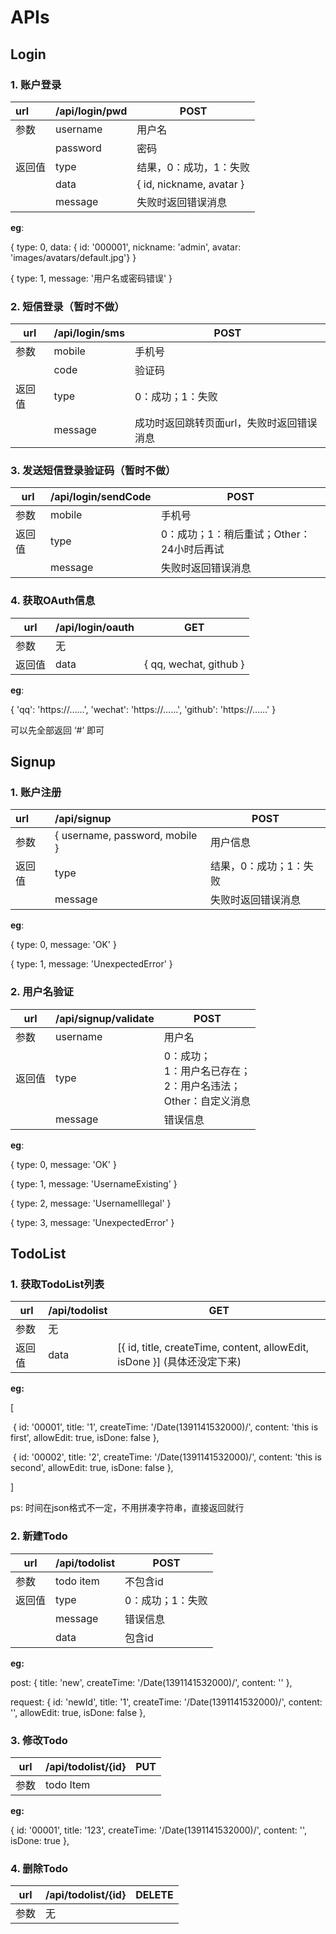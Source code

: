 # APIs

## Login

### 1. 账户登录

| url    | /api/login/pwd | POST                     |
| :----- | :------------- | ------------------------ |
| 参数   | username       | 用户名                   |
|        | password       | 密码                     |
| 返回值 | type           | 结果，0：成功，1：失败   |
|        | data           | { id, nickname, avatar } |
|        | message        | 失败时返回错误消息       |

**eg**:

{ type: 0, data: { id: '000001', nickname: 'admin', avatar: 'images/avatars/default.jpg'} }

{ type: 1, message: '用户名或密码错误' }

### 2. 短信登录（暂时不做）

| url    | /api/login/sms | POST                                      |
| ------ | -------------- | ----------------------------------------- |
| 参数   | mobile         | 手机号                                    |
|        | code           | 验证码                                    |
| 返回值 | type           | 0：成功；1：失败                          |
|        | message        | 成功时返回跳转页面url，失败时返回错误消息 |

### 3. 发送短信登录验证码（暂时不做）

| url    | /api/login/sendCode | POST                                      |
| ------ | ------------------- | ----------------------------------------- |
| 参数   | mobile              | 手机号                                    |
| 返回值 | type                | 0：成功；1：稍后重试；Other：24小时后再试 |
|        | message             | 失败时返回错误消息                        |

### 4. 获取OAuth信息

| url    | /api/login/oauth | GET                    |
| ------ | ---------------- | ---------------------- |
| 参数   | 无               |                        |
| 返回值 | data             | { qq, wechat, github } |

   **eg**:

 { 'qq': 'https://……', 'wechat': 'https://……', 'github': 'https://……' }

可以先全部返回 ‘#’ 即可

## Signup

### 1. 账户注册

| url    | /api/signup                    | POST                   |
| :----- | :----------------------------- | ---------------------- |
| 参数   | { username, password, mobile } | 用户信息               |
| 返回值 | type                           | 结果，0：成功；1：失败 |
|        | message                        | 失败时返回错误消息     |

   **eg**:

   { type: 0, message: 'OK' }

   { type: 1, message: 'UnexpectedError' }

### 2.  用户名验证

| url    | /api/signup/validate | POST                                                         |
| ------ | -------------------- | ------------------------------------------------------------ |
| 参数   | username             | 用户名                                                       |
| 返回值 | type                 | 0：成功；<br />1：用户名已存在；<br />2：用户名违法；<br />Other：自定义消息 |
|        | message              | 错误信息                                                     |
**eg**: 

 { type: 0, message: 'OK' }

 { type: 1, message: 'UsernameExisting' }

 { type: 2, message: 'UsernameIllegal' }

 { type: 3, message: 'UnexpectedError' }

## TodoList

### 1. 获取TodoList列表

| url    | /api/todolist | GET                                                          |
| ------ | ------------- | ------------------------------------------------------------ |
| 参数   | 无            |                                                              |
| 返回值 | data          | [{ id, title, createTime, content, allowEdit, isDone }] (具体还没定下来) |

**eg:**

[

​	{ id: '00001', title: '1', createTime: '\/Date(1391141532000)\/', content: 'this is first', allowEdit: true, isDone: false },

​	{ id: '00002', title: '2', createTime: '\/Date(1391141532000)\/', content: 'this is second', allowEdit: true, isDone: false },

]

ps: 时间在json格式不一定，不用拼凑字符串，直接返回就行

### 2. 新建Todo

| url    | /api/todolist | POST             |
| ------ | ------------- | ---------------- |
| 参数   | todo item     | 不包含id         |
| 返回值 | type          | 0：成功；1：失败 |
|        | message       | 错误信息         |
|        | data          | 包含id           |

**eg:**

post: { title: 'new', createTime: '\/Date(1391141532000)\/', content: '' },

request: { id: 'newId',  title: '1', createTime: '\/Date(1391141532000)\/', content: '', allowEdit: true, isDone: false },

### 3. 修改Todo

| url  | /api/todolist/{id} | PUT  |
| ---- | ------------------ | ---- |
| 参数 | todo Item          |      |

**eg:**

 { id: '00001', title: '123', createTime: '\/Date(1391141532000)\/', content: '', isDone: true },

### 4. 删除Todo

| url  | /api/todolist/{id} | DELETE |
| ---- | ------------------ | ------ |
| 参数 | 无                 |        |
